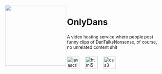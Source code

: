 <img align="left" height="200" src="https://i.ibb.co/LSnCwqJ/ONLYDANS.png"  />

###

<h1 align="left">OnlyDans</h1>

###

<p align="left">A video hosting service where people post funny clips of DanTalksNonsense, of course, no unrelated content shit</p>

###

<div align="left">
  <img src="https://cdn.jsdelivr.net/gh/devicons/devicon/icons/javascript/javascript-original.svg" height="40" alt="javascript logo"  />
  <img width="12" />
  <img src="https://cdn.jsdelivr.net/gh/devicons/devicon/icons/html5/html5-original.svg" height="40" alt="html5 logo"  />
  <img width="12" />
  <img src="https://cdn.jsdelivr.net/gh/devicons/devicon/icons/css3/css3-original.svg" height="40" alt="css3 logo"  />
</div>

###
